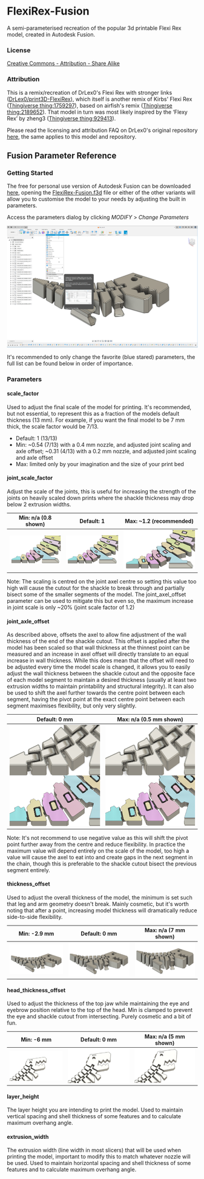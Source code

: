 # FlexiRex-Fusion

A semi-parameterised recreation of the popular 3d printable Flexi Rex model, created in Autodesk Fusion.

### License

[Creative Commons - Attribution - Share Alike](https://creativecommons.org/licenses/by-sa/4.0/)

### Attribution

This is a remix/recreation of DrLex0's Flexi Rex with stronger links ([DrLex0/print3D-FlexiRex](https://github.com/DrLex0/print3D-FlexiRex)), which itself is another remix of Kirbs' Flexi Rex ([Thingiverse thing:1759297](https://www.thingiverse.com/thing:1759297)), based on airfish's remix ([Thingiverse thing:2189652](https://www.thingiverse.com/thing:2189652)). That model in turn was most likely inspired by the ‘Flexy Rex’ by zheng3 ([Thingiverse thing:929413](https://www.thingiverse.com/thing:929413)).

Please read the licensing and attribution FAQ on DrLex0's original repository [here](https://github.com/DrLex0/print3D-FlexiRex/blob/master/README.md), the same applies to this model and repository.

## Fusion Parameter Reference

### Getting Started

The free for personal use version of Autodesk Fusion can be downloaded [here](https://www.autodesk.com/products/fusion-360/personal), opening the [FlexiRex-Fusion.f3d](FlexiRex-Fusion.f3d) file or either of the other variants will allow you to customise the model to your needs by adjusting the built in parameters.

Access the parameters dialog by clicking _MODIFY_ > _Change Parameters_

![Fusion's Change Parameter dialog](/assets/images/parameters.png?raw=true)

It's recommended to only change the favorite (blue stared) parameters, the full list can be found below in order of importance.

### Parameters

#### scale_factor

Used to adjust the final scale of the model for printing. It's recommended, but not essential, to represent this as a fraction of the models default thickness (13 mm). For example, if you want the final model to be 7 mm thick, the scale factor would be 7/13.

- Default: 1 (13/13)
- Min: ~0.54 (7/13) with a 0.4 mm nozzle, and adjusted joint scaling and axle offset; ~0.31 (4/13) with a 0.2 mm nozzle, and adjusted joint scaling and axle offset
- Max: limited only by your imagination and the size of your print bed

#### joint_scale_factor

Adjust the scale of the joints, this is useful for increasing the strength of the joints on heavily scaled down prints where the shackle thickness may drop below 2 extrusion widths.

|                                  Min: n/a (0.8 shown)                                   |                                       Default: 1                                        |                                 Max: ~1.2 (recommended)                                 |
| :-------------------------------------------------------------------------------------: | :-------------------------------------------------------------------------------------: | :-------------------------------------------------------------------------------------: |
| ![Joints scaled by a factor of 0.8](/assets/images/joint_scale_factor_0.8.png?raw=true) | ![Joints scaled by a factor of 1.0](/assets/images/joint_scale_factor_1.0.png?raw=true) | ![Joints scaled by a factor of 1.2](/assets/images/joint_scale_factor_1.2.png?raw=true) |

Note: The scaling is centred on the joint axel centre so setting this value too high will cause the cutout for the shackle to break through and partially bisect some of the smaller segments of the model. The joint_axel_offset parameter can be used to mitigate this but even so, the maximum increase in joint scale is only ~20% (joint scale factor of 1.2)

#### joint_axle_offset

As described above, offsets the axel to allow fine adjustment of the wall thickness of the end of the shackle cutout. This offset is applied after the model has been scaled so that wall thickness at the thinnest point can be measured and an increase in axel offset will directly translate to an equal increase in wall thickness. While this does mean that the offset will need to be adjusted every time the model scale is changed, it allows you to easily adjust the wall thickness between the shackle cutout and the opposite face of each model segment to maintain a desired thickness (usually at least two extrusion widths to maintain printability and structural integrity). It can also be used to shift the axel further towards the centre point between each segment, having the pivot point at the exact centre point between each segment maximises flexibility, but only very slightly.

|                                      Default: 0 mm                                       |                                 Max: n/a (0.5 mm shown)                                  |
| :--------------------------------------------------------------------------------------: | :--------------------------------------------------------------------------------------: |
| ![Model with no axle offset](/assets/images/joint_axle_offset_0.0_combined.png?raw=true) | ![Model with 0.5 mm applied](/assets/images/joint_axle_offset_0.5_combined.png?raw=true) |

Note: It's not recommend to use negative value as this will shift the pivot point further away from the centre and reduce flexibility. In practice the maximum value will depend entirely on the scale of the model, too high a value will cause the axel to eat into and create gaps in the next segment in the chain, though this is preferable to the shackle cutout bisect the previous segment entirely.

#### thickness_offset

Used to adjust the overall thickness of the model, the minimum is set such that leg and arm geometry doesn't break. Mainly cosmetic, but it's worth noting that after a point, increasing model thickness will dramatically reduce side-to-side flexibility.

|                                       Min: -2.9 mm                                       |                                       Default: 0 mm                                       |                                 Max: n/a (7 mm shown)                                 |
| :--------------------------------------------------------------------------------------: | :---------------------------------------------------------------------------------------: | :-----------------------------------------------------------------------------------: |
| ![Model with -2.9 mm thickness offset](/assets/images/thickness_offset_min.png?raw=true) | ![Model with 0 mm thickness offset](/assets/images/thickness_offset_default.png?raw=true) | ![Model with 7 mm thickness offset](/assets/images/thickness_offset_max.png?raw=true) |

#### head_thickness_offset

Used to adjust the thickness of the top jaw while maintaining the eye and eyebrow position relative to the top of the head. Min is clamped to prevent the eye and shackle cutout from intersecting. Purely cosmetic and a bit of fun.

|                                            Min: -6 mm                                            |                                            Default: 0 mm                                            |                                      Max: n/a (5 mm shown)                                      |
| :----------------------------------------------------------------------------------------------: | :-------------------------------------------------------------------------------------------------: | :---------------------------------------------------------------------------------------------: |
| ![Model with -6 mm head thickness offset](/assets/images/head_thickness_offset_min.png?raw=true) | ![Model with 0 mm head thickness offset](/assets/images/head_thickness_offset_default.png?raw=true) | ![Model with 5 mm head thickness offset](/assets/images/head_thickness_offset_5mm.png?raw=true) |

#### layer_height

The layer height you are intending to print the model. Used to maintain vertical spacing and shell thickness of some features and to calculate maximum overhang angle.

#### extrusion_width

The extrusion width (line width in most slicers) that will be used when printing the model, important to modify this to match whatever nozzle will be used. Used to maintain horizontal spacing and shell thickness of some features and to calculate maximum overhang angle.
